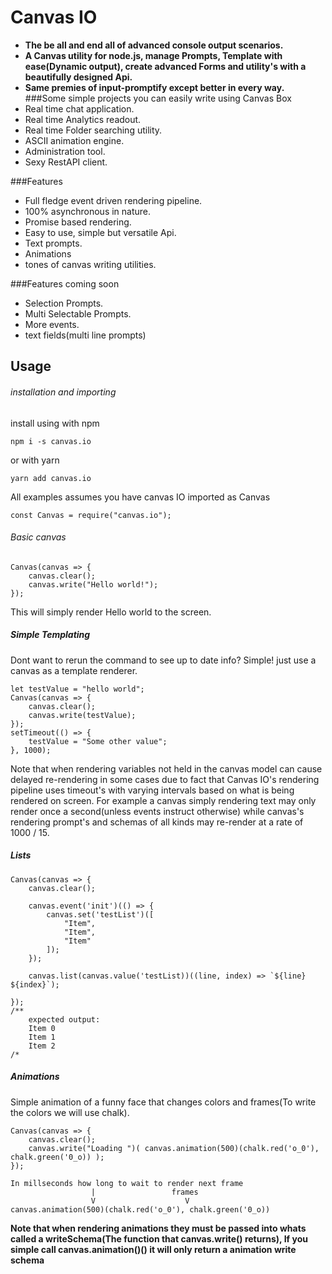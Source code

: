 # Canvas IO
- **The be all and end all of advanced console output scenarios.**
- **A Canvas utility for node.js, manage Prompts, Template with ease(Dynamic output), create advanced Forms and utility's with a beautifully designed Api.**
- **Same premies of input-promptify except better in every way.**
###Some simple projects you can easily write using Canvas Box
- Real time chat application.
- Real time Analytics readout.
- Real time Folder searching utility. 
- ASCII animation engine.
- Administration tool.
- Sexy RestAPI client.

###Features
- Full fledge event driven rendering pipeline.
- 100% asynchronous in nature.
- Promise based rendering.
- Easy to use, simple but versatile Api.
- Text prompts.
- Animations
- tones of canvas writing utilities.

###Features coming soon
- Selection Prompts.
- Multi Selectable Prompts.
- More events.
- text fields(multi line prompts)

## Usage

###### installation and importing
install using with npm
```
npm i -s canvas.io
```
or with yarn
```
yarn add canvas.io
```
All examples assumes you have canvas IO imported as Canvas
```
const Canvas = require("canvas.io");
```
###### Basic canvas
```
Canvas(canvas => {
    canvas.clear();
    canvas.write("Hello world!");
});
```
This will simply render Hello world to the screen.
##### Simple Templating
Dont want to rerun the command to see up to date info? Simple! just use a canvas as a 
template renderer.
```
let testValue = "hello world";
Canvas(canvas => {
    canvas.clear();
    canvas.write(testValue);
});
setTimeout(() => {
    testValue = "Some other value";
}, 1000);
```
Note that when rendering variables not held in the canvas model can cause delayed re-rendering in some cases due to fact that Canvas IO's rendering pipeline uses timeout's with varying intervals based on what is being rendered on screen. For example a canvas simply rendering text may only render once a second(unless events instruct otherwise) while canvas's rendering prompt's and schemas of all kinds may re-render at a rate of 1000 / 15. 
##### Lists
```
Canvas(canvas => {
    canvas.clear();
    
    canvas.event('init')(() => {
        canvas.set('testList')([
            "Item",
            "Item",
            "Item"
        ]);
    });

    canvas.list(canvas.value('testList))((line, index) => `${line} ${index}`);

});
/**
    expected output:
    Item 0
    Item 1
    Item 2
/*
```
##### Animations
Simple animation of a funny face that changes colors and frames(To write the colors we will use chalk).
```
Canvas(canvas => {
    canvas.clear();
    canvas.write("Loading ")( canvas.animation(500)(chalk.red('o_0'), chalk.green('0_o)) );
});
```
```
In millseconds how long to wait to render next frame
                  |                 frames
                  V                    V
canvas.animation(500)(chalk.red('o_0'), chalk.green('0_o))
```
**Note that when rendering animations they must be passed into whats called a writeSchema(The function that canvas.write() returns), If you simple call canvas.animation()() it will only return a animation write schema**
